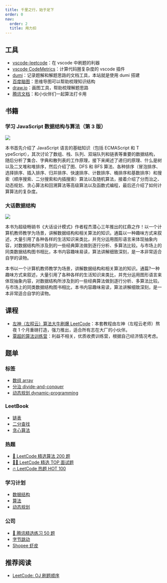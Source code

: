 ```yaml
---
title: 千里之行，始于足下
order: 0
nav:
  order: 2
  title: 用力扣
---
```


## 工具

- [vscode-leetcode](https://marketplace.visualstudio.com/items?itemName=LeetCode.vscode-leetcode)：在 vscode 中刷题的利器
- [vscode CodeMetrics](https://marketplace.visualstudio.com/items?itemName=kisstkondoros.vscode-codemetrics)：计算代码圈复杂度的 vscode 插件
- [dumi](https://d.umijs.org/zh-CN)：记录题解和解题思路的文档工具，本站就是使用 dumi 搭建
- [百度脑图](https://naotu.baidu.com)：思维导图可以帮助梳理知识结构
- [draw.io](https://draw.io)：画图工具，帮助梳理解题思路
- [腾讯文档](https://docs.qq.com/)：和小伙伴们一起算法打卡用

## 书籍

### 学习 JavaScript 数据结构与算法（第 3 版）

[![](https://cdn.jsdelivr.net/gh/youngjuning/images/202111171153751.png)](https://book.douban.com/subject/33441631/)

本书首先介绍了 JavaScript 语言的基础知识（包括 ECMAScript 和 T ypeScript），其次讨论了数组、栈、队列、双端队列和链表等重要的数据结构，随后分析了集合、字典和散列表的工作原理，接下来阐述了递归的原理、什么是树以及二叉堆和堆排序，然后介绍了图、DFS 和 BFS 算法、各种排序（冒泡排序、选择排序、插入排序、归并排序、快速排序、计数排序、桶排序和基数排序）和搜索（顺序搜索、二分搜索和内插搜索）算法以及随机算法，接着介绍了分而治之、动态规划、贪心算法和回溯算法等高级算法以及函数式编程，最后还介绍了如何计算算法的复杂度。

### 大话数据结构

[![](https://cdn.jsdelivr.net/gh/youngjuning/images/202111171155910.png)](https://book.douban.com/subject/6424904/)

本书为超级畅销书《大话设计模式》作者程杰潜心三年推出的扛鼎之作！以一个计算机教师教学为场景，讲解数据结构和相关算法的知识。通篇以一种趣味方式来叙述，大量引用了各种各样的生活知识来类比，并充分运用图形语言来体现抽象内容，对数据结构所涉及到的一些经典算法做到逐行分析、多算法比较。与市场上的同类数据结构图书相比，本书内容趣味易读，算法讲解细致深刻，是一本非常适合自学的读物。

本书以一个计算机教师教学为场景，讲解数据结构和相关算法的知识。通篇?一种趣味方式来叙述，大量引用了各种各样的生活知识来类比，并充分运用图形语言来体现抽象内容，对数据结构所涉及到的一些经典算法做到逐行分析、多算法比较。与市场上的同类数据结构图书相比，本书内容趣味易读，算法讲解细致深刻，是一本非常适合自学的读物。

## 课程

- [左神（左程云）算法大牛刷爆 LeetCode](https://www.bilibili.com/video/BV1q34y1S7G1)：本套教程由左神（左程云老师）熬夜 1 个月重磅打造，强力推出，适合所有志在大厂的小伙伴。
- [覃超的算法训练营](https://u.geekbang.org/subject/algorithm/1000343)：利益不相关，优质收费训练营，根据自己经济情况考虑。

## 题单

### 标签

- [数组 array](https://leetcode-cn.com/tag/array/problemset/)
- [分治 divide-and-conquer](https://leetcode-cn.com/tag/divide-and-conquer/problemset/)
- [动态规划 dynamic-programming](https://leetcode-cn.com/tag/dynamic-programming/problemset/)

### LeetBook

- [链表](https://leetcode-cn.com/leetbook/detail/linked-list/)
- [二分查找](https://leetcode-cn.com/leetbook/detail/binary-search/)
- [贪心算法](https://leetcode-cn.com/leetbook/detail/greedy/)

### 热题

- [🧡 LeetCode 精选算法 200 题](https://leetcode-cn.com/problem-list/qg88wci/)
- [👨‍💻 LeetCode 精选 TOP 面试题](https://leetcode-cn.com/problem-list/2ckc81c/)
- [🔥 LeetCode 热题 HOT 100](https://leetcode-cn.com/problem-list/2cktkvj/)

### 学习计划

- [数据结构](https://leetcode-cn.com/study-plan/data-structures/)
- [算法](https://leetcode-cn.com/study-plan/algorithms/)
- [动态规划](https://leetcode-cn.com/study-plan/dynamic-programming/)

### 公司

- [🐧 腾讯精选练习 50 题](https://leetcode-cn.com/problem-list/ex0k24j/)
- [字节跳动](https://leetcode-cn.com/company/bytedance/problemset/)
- [Shopee 虾皮](https://leetcode-cn.com/company/shopee/problemset/)

## 推荐阅读

- [LeetCode: OJ 刷题顺序](https://blog.51cto.com/u_15351682/3750365)
